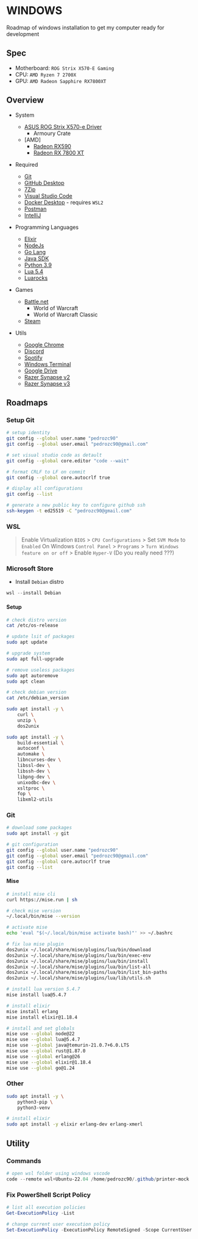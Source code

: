 # WINDOWS

Roadmap of windows installation to get my computer ready for development

## Spec

-   Motherboard: `ROG Strix X570-E Gaming`
-   CPU: `AMD Ryzen 7 2700X`
-   GPU: `AMD Radeon Sapphire RX7800XT`

## Overview

+   System
    -   [ASUS ROG Strix X570-e Driver](https://rog.asus.com/motherboards/rog-strix/rog-strix-x570-e-gaming-model/helpdesk_download/)
        -   Armoury Crate
    -   [AMD]
        -   [Radeon RX590](https://www.amd.com/en/support/graphics/radeon-500-series/radeon-rx-500-series/radeon-rx-590)
        -   [Radeon RX 7800 XT](https://www.amd.com/en/support/download/drivers.html)

+   Required
    -   [Git](https://git-scm.com/)
    -   [GitHub Desktop](https://desktop.github.com/)
    -   [7Zip](https://www.7-zip.org/)
    -   [Visual Studio Code](https://code.visualstudio.com/)
    -   [Docker Desktop](https://www.docker.com/) - requires `WSL2`
    -   [Postman](https://www.postman.com/)
    -   [IntelliJ](https://www.jetbrains.com/idea/)

+   Programming Languages
    -   [Elixir](https://elixir-lang.org/install.html)
    -   [NodeJs](https://nodejs.org/en/)
    -   [Go Lang](https://golang.org/)
    -   [Java SDK](https://developers.redhat.com/products/openjdk/download)
    -   [Python 3.9](https://www.python.org/downloads/)
    -   [Lua 5.4](https://www.lua.org/)
    -   [Luarocks](https://luarocks.org/)

+   Games
    -   [Battle.net](https://www.blizzard.com/en-us/download/)
        -   World of Warcraft
        -   World of Warcraft Classic
    -   [Steam](https://store.steampowered.com/about/)

+   Utils
    -   [Google Chrome](https://www.google.com/chrome/)
    -   [Discord](https://discord.com/)
    -   [Spotify](https://www.spotify.com/us/)
    -   [Windows Terminal](https://www.microsoft.com/en-us/p/windows-terminal/9n0dx20hk701?activetab=pivot:overviewtab)
    -   [Google Drive](https://www.google.com/drive/download/)
    -   [Razer Synapse v2](https://www.razer.com/synapse-2)
    -   [Razer Synapse v3](https://www.razer.com/synapse-3)

## Roadmaps

### Setup Git

```bash
# setup identity
git config --global user.name "pedrozc90"
git config --global user.email "pedrozc90@gmail.com"

# set visual studio code as detault
git config --global core.editor "code --wait"

# format CRLF to LF on commit
git config --global core.autocrlf true

# display all configurations
git config --list
```

```bash
# generate a new public key to configure github ssh
ssh-keygen -t ed25519 -C "pedrozc90@gmail.com"
```

### WSL

> Enable Virtualization `BIOS` > `CPU Configurations` > Set `SVM Mode` to `Enabled`
> On Windows `Control Panel` > `Programs` > `Turn Windows feature on or off` > Enable `Hyper-V` (Do you really need ???)

### Microsoft Store

-   Install `Debian` distro

```powershell
wsl --install Debian
```

#### Setup

```bash
# check distro version
cat /etc/os-release

# update lsit of packages
sudo apt update

# upgrade system
sudo apt full-upgrade

# remove useless packages
sudo apt autoremove
sudo apt clean

# check debian version
cat /etc/debian_version

sudo apt install -y \
    curl \
    unzip \
    dos2unix

sudo apt install -y \
    build-essential \
    autoconf \
    automake \
    libncurses-dev \
    libssl-dev \
    libssh-dev \
    libpng-dev \
    unixodbc-dev \
    xsltproc \
    fop \
    libxml2-utils
```

### Git

```bash
# download some packages
sudo apt install -y git
```

```bash
# git configuration
git config --global user.name "pedrozc90"
git config --global user.email "pedrozc90@gmail.com"
git config --global core.autocrlf true
git config --list
```

#### Mise

```bash
# install mise cli
curl https://mise.run | sh

# check mise version
~/.local/bin/mise --version
```

```bash
# activate mise
echo 'eval "$(~/.local/bin/mise activate bash)"' >> ~/.bashrc
```

```bash
# fix lua mise plugin
dos2unix ~/.local/share/mise/plugins/lua/bin/download
dos2unix ~/.local/share/mise/plugins/lua/bin/exec-env
dos2unix ~/.local/share/mise/plugins/lua/bin/install
dos2unix ~/.local/share/mise/plugins/lua/bin/list-all
dos2unix ~/.local/share/mise/plugins/lua/bin/list_bin-paths
dos2unix ~/.local/share/mise/plugins/lua/lib/utils.sh

# install lua version 5.4.7
mise install lua@5.4.7

# install elixir
mise install erlang
mise install elixir@1.18.4
```

```bash
# install and set globals
mise use --global node@22
mise use --global lua@5.4.7
mise use --global java@temurin-21.0.7+6.0.LTS
mise use --global rust@1.87.0
mise use --global erlang@26
mise use --global elixir@1.18.4
mise use --global go@1.24
```

### Other

```bash
sudo apt install -y \
    python3-pip \
    python3-venv

# install elixir
sudo apt install -y elixir erlang-dev erlang-xmerl
```

## Utility

### Commands

```ps1
# open wsl folder using windows vscode
code --remote wsl+Ubuntu-22.04 /home/pedrozc90/.github/printer-mock
```

### Fix PowerShell Script Policy

```ps1
# list all execution policies
Get-ExecutionPolicy -List
```

```ps1
# change current user execution policy
Set-ExecutionPolicy -ExecutionPolicy RemoteSigned -Scope CurrentUser
```
